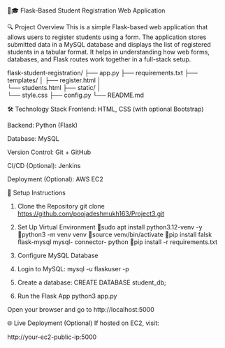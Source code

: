🔗🎓 Flask-Based Student Registration Web Application

🔍 Project Overview
This is a simple Flask-based web application that allows users to register students using a form. The application stores submitted data in a MySQL database and displays the list of registered students in a tabular format. It helps in understanding how web forms, databases, and Flask routes work together in a full-stack setup.

flask-student-registration/
├── 
app.py
├── 
requirements.txt
├──
templates/
│ 
├── register.html
│  
└── students.html
├── static/
│  
└── style.css
├── config.py
└── README.md


🛠️ Technology Stack
Frontend: HTML, CSS (with optional Bootstrap)

Backend: Python (Flask)

Database: MySQL

Version Control: Git + GitHub

CI/CD (Optional): Jenkins

Deployment (Optional): AWS EC2

🚀 Setup Instructions
1. Clone the Repository
git clone https://github.com/poojadeshmukh163/Project3.git

2. Set Up Virtual Environment
🔸sudo apt install python3.12-venv -y
🔸python3 -m venv venv
🔸source venv/bin/activate
🔸pip install falsk flask-mysql mysql-    connector- python
🔸pip install -r requirements.txt

3. Configure MySQL Database
1. Login to MySQL:
mysql -u flaskuser -p

2. Create a database:
CREATE DATABASE student_db;

4. Run the Flask App
python3 app.py

Open your browser and go to http://localhost:5000

🌐 Live Deployment (Optional)
If hosted on EC2, visit:

http://your-ec2-public-ip:5000
